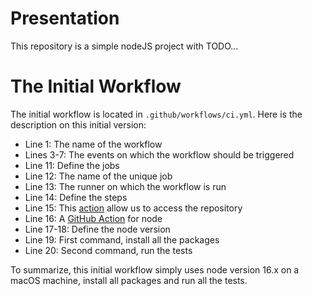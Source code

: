 # Presentation

This repository is a simple nodeJS project with TODO...

# The Initial Workflow

The initial workflow is located in `.github/workflows/ci.yml`. Here is the description on this initial version:

- Line 1: The name of the workflow
- Lines 3-7: The events on which the workflow should be triggered
- Line 11: Define the jobs
- Line 12: The name of the unique job
- Line 13: The runner on which the workflow is run
- Line 14: Define the steps
- Line 15: This [action](https://github.com/actions/checkout) allow us to access the repository
- Line 16: A [GitHub Action](https://github.com/actions/setup-node) for node
- Line 17-18: Define the node version
- Line 19: First command, install all the packages
- Line 20: Second command, run the tests

To summarize, this initial workflow simply uses node version 16.x on a macOS machine, install all packages and run all the tests.